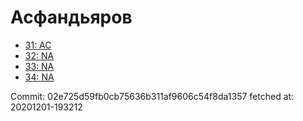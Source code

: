 # Асфандьяров
- [31: AC](31.md)
- [32: NA](32.md)
- [33: NA](33.md)
- [34: NA](34.md)

Commit: 02e725d59fb0cb75636b311af9606c54f8da1357
 fetched at: 20201201-193212
